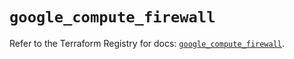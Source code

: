 # `google_compute_firewall`

Refer to the Terraform Registry for docs: [`google_compute_firewall`](https://registry.terraform.io/providers/hashicorp/google-beta/6.23.0/docs/resources/google_compute_firewall).
